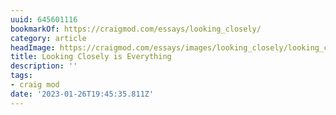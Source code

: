 ```yaml
---
uuid: 645601116
bookmarkOf: https://craigmod.com/essays/looking_closely/
category: article
headImage: https://craigmod.com/essays/images/looking_closely/looking_closely-hero.jpg
title: Looking Closely is Everything
description: ''
tags:
- craig mod
date: '2023-01-26T19:45:35.811Z'
---
```



